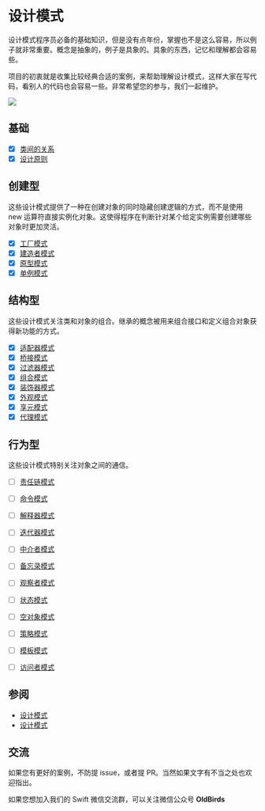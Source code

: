 # 设计模式

设计模式程序员必备的基础知识，但是没有点年份，掌握也不是这么容易，所以例子就非常重要。概念是抽象的，例子是具象的。具象的东西，记忆和理解都会容易些。

项目的初衷就是收集比较经典合适的案例，来帮助理解设计模式，这样大家在写代码，看别人的代码也会容易一些。非常希望您的参与，我们一起维护。

![](http://blog.loveli.site/mweb/16169324651038.jpg)


## 基础

* [x] [类间的关系](https://github.com/swiftdo/design-patterns/blob/master/0.%20Class%20Releation.md)
* [x] [设计原则](https://github.com/swiftdo/design-patterns/blob/master/0.1%20Design%20Principles.md) 

## 创建型

这些设计模式提供了一种在创建对象的同时隐藏创建逻辑的方式，而不是使用 new 运算符直接实例化对象。这使得程序在判断针对某个给定实例需要创建哪些对象时更加灵活。

* [x] [工厂模式](https://github.com/swiftdo/design-patterns/blob/master/1.%20Factory%20Pattern.md)
* [x] [建造者模式](https://github.com/swiftdo/design-patterns/blob/master/2.%20Builder%20Pattern.md)
* [x] [原型模式](https://github.com/swiftdo/design-patterns/blob/master/3.%20Prototype%20Pattern.md)
* [x] [单例模式](https://github.com/swiftdo/design-patterns/blob/master/4.Singleton%20Pattern.md)

## 结构型

这些设计模式关注类和对象的组合。继承的概念被用来组合接口和定义组合对象获得新功能的方式。

* [x] [适配器模式](https://github.com/swiftdo/design-patterns/blob/master/5.%20Adapter%20Pattern.md)
* [x] [桥接模式](https://github.com/swiftdo/design-patterns/blob/master/6.%20Bridge%20Pattern.md)
* [x] [过滤器模式](https://github.com/swiftdo/design-patterns/blob/master/7.%20Filter%E3%80%81Criteria%20Pattern.md)
* [x] [组合模式](https://github.com/swiftdo/design-patterns/blob/master/8.%20Composite%20Pattern.md)
* [x] [装饰器模式](https://github.com/swiftdo/design-patterns/blob/master/9.%20Decorator%20Pattern.md)
* [x] [外观模式](https://github.com/swiftdo/design-patterns/blob/master/10.%20Facade%20Pattern.md)
* [x] [享元模式](https://github.com/swiftdo/design-patterns/blob/master/11.%20Flyweight%20Pattern.md)
* [x] [代理模式](https://github.com/swiftdo/design-patterns/blob/master/12.%20Proxy%20Pattern.md)

## 行为型

这些设计模式特别关注对象之间的通信。

* [ ] [责任链模式](https://github.com/swiftdo/design-patterns/blob/master/13.%20Chain%20of%20Responsibility%20Pattern.md)
* [ ] [命令模式](https://github.com/swiftdo/design-patterns/blob/master/14.%20Command%20Pattern.md)
* [ ] [解释器模式](https://github.com/swiftdo/design-patterns/blob/master/15.%20Interpreter%20Pattern.md)
* [ ] [迭代器模式](https://github.com/swiftdo/design-patterns/blob/master/16.%20Iterator%20Pattern.md)
* [ ] [中介者模式](https://github.com/swiftdo/design-patterns/blob/master/17.%20Mediator%20Pattern.md)
* [ ] [备忘录模式](https://github.com/swiftdo/design-patterns/blob/master/18.%20Memento%20Pattern.md)
* [ ] [观察者模式](https://github.com/swiftdo/design-patterns/blob/master/19.%20Observer%20Pattern.md)
* [ ] [状态模式](https://github.com/swiftdo/design-patterns/blob/master/20.%20State%20Pattern.md)
* [ ] [空对象模式](https://github.com/swiftdo/design-patterns/blob/master/21.%20Null%20Object%20Pattern.md)
* [ ] [策略模式](https://github.com/swiftdo/design-patterns/blob/master/22.%20Strategy%20Pattern.md)
* [ ] [模板模式](https://github.com/swiftdo/design-patterns/blob/master/23.%20Template%20Pattern.md)
* [ ] [访问者模式](https://github.com/swiftdo/design-patterns/blob/master/24.%20Visitor%20Pattern.md)


## 参阅
* [设计模式](https://www.runoob.com/design-pattern/design-pattern-intro.html)
* [设计模式](https://refactoringguru.cn/design-patterns/factory-method)


## 交流

如果您有更好的案例，不防提 issue，或者提 PR。当然如果文字有不当之处也欢迎指出。

如果您想加入我们的 Swift 微信交流群，可以关注微信公众号 **OldBirds**


